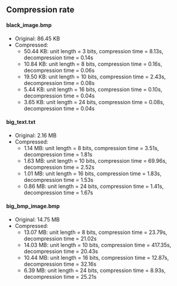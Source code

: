 ## Compression rate

#### black_image.bmp
* Original: 86.45 KB
* Compressed:
    - 50.44 KB: unit length =  3 bits, compression time = 8.13s, decompression time = 0.14s
    - 10.84 KB: unit length =  8 bits, compression time = 0.16s, decompression time = 0.06s
    - 19.50 KB: unit length = 10 bits, compression time = 2.43s, decompression time = 0.08s
    -  5.44 KB: unit length = 16 bits, compression time = 0.10s, decompression time = 0.04s
    -  3.65 KB: unit length = 24 bits, compression time = 0.08s, decompression time = 0.04s

#### big_text.txt
* Original: 2.16 MB
* Compressed:
    - 1.14 MB: unit length =  8 bits, compression time =  3.51s, decompression time = 1.81s
    - 1.63 MB: unit length = 10 bits, compression time = 69.96s, decompression time = 2.52s
    - 1.01 MB: unit length = 16 bits, compression time =  1.83s, decompression time = 1.53s
    - 0.86 MB: unit length = 24 bits, compression time =  1.41s, decompression time = 1.67s

#### big_bmp_image.bmp
* Original: 14.75 MB
* Compressed:
    - 13.07 MB: unit length =  8 bits, compression time =  23.79s, decompression time = 21.02s
    - 14.03 MB: unit length = 10 bits, compression time = 417.35s, decompression time = 20.43s
    - 10.44 MB: unit length = 16 bits, compression time =  12.87s, decompression time = 32.16s
    -  6.39 MB: unit length = 24 bits, compression time =   8.93s, decompression time = 25.21s